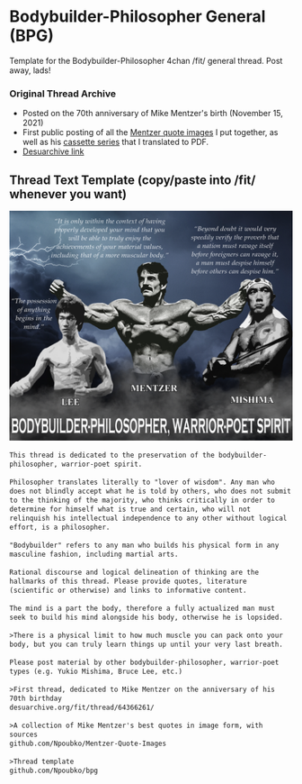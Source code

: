 # Bodybuilder-Philosopher General (BPG)
Template for the Bodybuilder-Philosopher 4chan /fit/ general thread. Post away, lads!

### Original Thread Archive
* Posted on the 70th anniversary of Mike Mentzer's birth (November 15, 2021)
* First public posting of all the [Mentzer quote images](https://github.com/Npoubko/Mentzer-Quote-Images) I put together, as well as his [cassette series](https://github.com/Npoubko/Mentzer-Cassette-Transcript) that I translated to PDF.
* [Desuarchive link](https://desuarchive.org/fit/thread/64366261/)

## Thread Text Template (copy/paste into /fit/ whenever you want)
![](/images/bpg_small_filesize.png)

    This thread is dedicated to the preservation of the bodybuilder-philosopher, warrior-poet spirit.
    
    Philosopher translates literally to "lover of wisdom". Any man who does not blindly accept what he is told by others, who does not submit to the thinking of the majority, who thinks critically in order to determine for himself what is true and certain, who will not relinquish his intellectual independence to any other without logical effort, is a philosopher.
    
    "Bodybuilder" refers to any man who builds his physical form in any masculine fashion, including martial arts.
    
    Rational discourse and logical delineation of thinking are the hallmarks of this thread. Please provide quotes, literature (scientific or otherwise) and links to informative content.
    
    The mind is a part the body, therefore a fully actualized man must seek to build his mind alongside his body, otherwise he is lopsided. 
    
    >There is a physical limit to how much muscle you can pack onto your body, but you can truly learn things up until your very last breath.
    
    Please post material by other bodybuilder-philosopher, warrior-poet types (e.g. Yukio Mishima, Bruce Lee, etc.)
    
    >First thread, dedicated to Mike Mentzer on the anniversary of his 70th birthday
    desuarchive.org/fit/thread/64366261/

    >A collection of Mike Mentzer's best quotes in image form, with sources
    github.com/Npoubko/Mentzer-Quote-Images

    >Thread template
    github.com/Npoubko/bpg
